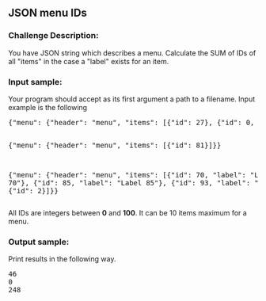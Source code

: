 <h2>JSON menu IDs</h2>

<h3>Challenge Description:</h3>
<p>
    You have JSON string which describes a menu.
    Calculate the SUM of IDs of all &quot;items&quot; in the case a &quot;label&quot; exists for an item.
</p>

<h3>Input sample:</h3>
<p>
    Your program should accept as its first argument a path to a filename. Input example is the following
</p>
<pre>{&quot;menu&quot;: {&quot;header&quot;: &quot;menu&quot;, &quot;items&quot;: [{&quot;id&quot;: 27}, {&quot;id&quot;: 0, &quot;label&quot;: &quot;Label 0&quot;}, null, {&quot;id&quot;: 93}, {&quot;id&quot;: 85}, {&quot;id&quot;: 54}, null, {&quot;id&quot;: 46, &quot;label&quot;: &quot;Label 46&quot;}]}}

{&quot;menu&quot;: {&quot;header&quot;: &quot;menu&quot;, &quot;items&quot;: [{&quot;id&quot;: 81}]}}

{&quot;menu&quot;: {&quot;header&quot;: &quot;menu&quot;, &quot;items&quot;: [{&quot;id&quot;: 70, &quot;label&quot;: &quot;Label 70&quot;}, {&quot;id&quot;: 85, &quot;label&quot;: &quot;Label 85&quot;}, {&quot;id&quot;: 93, &quot;label&quot;: &quot;Label 93&quot;}, {&quot;id&quot;: 2}]}}</pre>
<p>
    All IDs are integers between <b>0</b> and <b>100</b>. It can be 10 items maximum for a menu.
</p>

<h3>Output sample:</h3>

<p>
    Print results in the following way.
</p>

<pre>46
0
248</pre>